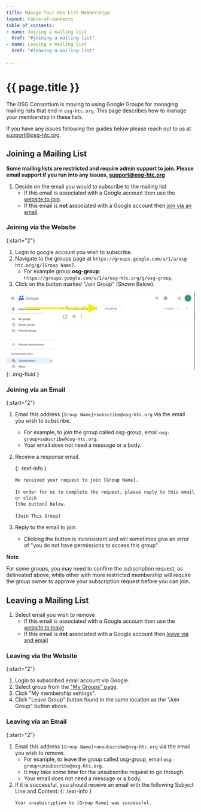 ```yaml
---
title: Manage Your OSG List Memberships
layout: table-of-contents
table_of_contents:
- name: Joining a mailing list
  href: "#joining-a-mailing-list"
- name: Leaving a mailing list
  href: "#leaving-a-mailing-list"

---
```


# {{ page.title }}

The OSG Consortium is moving to using Google Groups for managing mailing lists that end in ```osg-htc.org```. This page 
describes how to manage your membership in these lists.

If you have any issues following the guides below please reach out to us at [support@osg-htc.org](mailto:support@osg-htc.org).

## Joining a Mailing List

**Some mailing lists are restricted and require admin support to join. Please email support if you run into any issues,
[support@osg-htc.org](mailto:support@osg-htc.org)**

1. Decide on the email you would to subscribe to the mailing list
   - If this email is associated with a Google account then use the [website to join](#joining-via-the-website).
   - If this email is **not** associated with a Google account then [join via an email](#joining-via-an-email).

### Joining via the Website

{:start="2"}
1. Login to google account you wish to subscribe.
1. Navigate to the groups page at ```https://groups.google.com/u/1/a/osg-htc.org/g/[Group Name]```.
    - For example group **osg-group**: <br> ```https://groups.google.com/u/1/a/osg-htc.org/g/osg-group```.
1. Click on the button marked "Join Group" (Shown Below).

![Arrow pointing to Join Groups Button in Google Groups UI](../assets/images/Google_Group_Join_UI.png){: .img-fluid }

### Joining via an Email

{:start="2"}
1. Email this address ```[Group Name]+subscribe@osg-htc.org``` via the email you wish to subscribe.
   - For example, to join the group called osg-group, email ```osg-group+subscribe@osg-htc.org```.
   - Your email does not need a message or a body.
2. Receive a response email.

    {: .text-info }
    ```
    We received your request to join [Group Name].
    
    In order for us to complete the request, please reply to this email or click
    [the button] below.
    
    [Join This Group]
    ```
3. Reply to the email to join. 
   - Clicking the button is inconsistent and will sometimes give an error of "you do not have permissions to access this group".

**Note**

For some groups, you may need to confirm the subscription request, as delineated above, while other with more restricted membership will require the group owner to approve your subscription request before you can join.

## Leaving a Mailing List

1. Select email you wish to remove
   - If this email is associated with a Google account then use the [website to leave](#leaving-via-the-website)
   - If this email is **not** associated with a Google account then [leave via and email](#leaving-via-an-email)

### Leaving via the Website

{:start="2"}
1. Login to subscribed email account via Google.
2. Select group from the ["My Groups" page](https://groups.google.com/my-groups).
3. Click "My membership settings".
4. Click "Leave Group" button found in the same location as the "Join Group" button above.

### Leaving via an Email

{:start="2"}
1. Email this address ```[Group Name]+unsubscribe@osg-htc.org``` via the email you wish to remove.
    - For example, to leave the group called osg-group, email ```osg-group+unsubscribe@osg-htc.org```.
    - It may take some time for the unsubscribe request to go through.
    - Your email does not need a message or a body.
2. If it is successful, you should receive an email with the following Subject Line and Content:
    {: .text-info }
    ```
    Your unsubscription to [Group Name] was successful.
    ```
